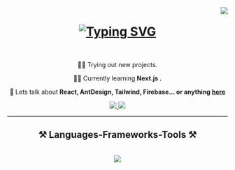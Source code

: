<img align="right" src="https://visitor-badge.laobi.icu/badge?page_id=PintNicu.PintNicu" />

<h1 align="center">
    <a href="https://git.io/typing-svg"><img src="https://readme-typing-svg.herokuapp.com?font=Fira+Code&weight=700&size=25&pause=1000&color=5F86CF82&center=true&vCenter=true&width=435&lines=Welcome%F0%9F%98%8A!;Let%60s+turn+%E2%98%95+into+work!" alt="Typing SVG" />
    </a>
</h1>

<br/>

<div align="center">

🧑‍🏭 Trying out new projects.
 
👨‍💻 Currently learning **Next.js .**

💬 Lets talk about **React, AntDesign, Tailwind, Firebase... or anything [here](https://www.linkedin.com/in/nicu-pintilie/)**

 </div>
 
<div align="center"> 
  <a href="mailto:nicup.2023@gmail.com">
    <img src="https://img.shields.io/badge/Gmail-333333?style=for-the-badge&logo=gmail&logoColor=red" />
  </a>
  <a href="https://www.linkedin.com/in/nicu-pintilie/" target="_blank">
    <img src="https://img.shields.io/badge/LinkedIn-0077B5?style=for-the-badge&logo=linkedin&logoColor=white" target="_blank" />
  </a>
</div>

 <hr/>
 
<h2 align="center">⚒️ Languages-Frameworks-Tools ⚒️</h2>
<br/>
<div align="center">

 <img src="https://skillicons.dev/icons?i=react,bootstrap,html,css,vscode,tailwind,javascript,typescript,firebase,mysql,postman,git" />
</div>

<br/>

